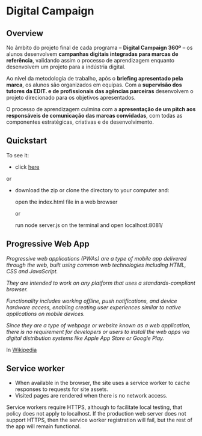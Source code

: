 # Digital Campaign

## Overview

No âmbito do projeto final de cada programa – **Digital Campaign 360º** – os alunos desenvolvem **campanhas digitais integradas para marcas de referência**, validando assim o processo de aprendizagem enquanto desenvolvem um projeto para a indústria digital.

Ao nível da metodologia de trabalho, após o **briefing apresentado pela marca**, os alunos são organizados em equipas. Com a **supervisão dos tutores da EDIT. e de profissionais das agências parceiras** desenvolvem o projeto direcionado para os objetivos apresentados.

O processo de aprendizagem culmina com a **apresentação de um pitch aos responsáveis de comunicação das marcas convidadas**, com todas as componentes estratégicas, criativas e de desenvolvimento.

## Quickstart

To see it:

- click [here]()

or

- download the zip or clone the directory to your computer and:

  open the index.html file in a web browser

  or

  run node server.js on the terminal and open localhost:8081/

## Progressive Web App

_Progressive web applications (PWAs) are a type of mobile app delivered through the web, built using common web technologies including HTML, CSS and JavaScript._

_They are intended to work on any platform that uses a standards-compliant browser._

_Functionality includes working offline, push notifications, and device hardware access, enabling creating user experiences similar to native applications on mobile devices._

_Since they are a type of webpage or website known as a web application, there is no requirement for developers or users to install the web apps via digital distribution systems like Apple App Store or Google Play._

In [Wikipedia](https://en.wikipedia.org/wiki/Progressive_web_applications)

## Service worker

- When available in the browser, the site uses a service worker to cache responses to requests for site assets.
- Visited pages are rendered when there is no network access.

Service workers require HTTPS, although to facilitate local testing, that policy does not apply to localhost. If the production web server does not support HTTPS, then the service worker registration will fail, but the rest of the app will remain functional.
